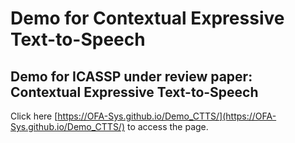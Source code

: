 # Demo for Contextual Expressive Text-to-Speech
## Demo for ICASSP under review paper: Contextual Expressive Text-to-Speech 

Click here [https://OFA-Sys.github.io/Demo_CTTS/](https://OFA-Sys.github.io/Demo_CTTS/) to access the page. 
